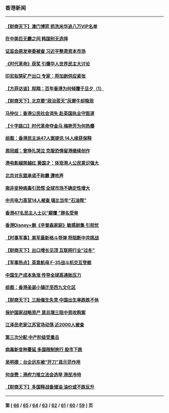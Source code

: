 ### 香港新闻
---
#### [【财商天下】澳门博弈 抓洗米华追八万VIP名单](../../pages/ncid1349362/n13410816.md) 
#### [在中美巨无霸之间 韩国别无选择](../../pages/ncid1349362/n13410652.md) 
#### [证监会原发审委被查 习近平整肃资本市场](../../pages/ncid1349362/n13410583.md) 
#### [《时代革命》获奖 引爆华人世界民主大讨论](../../pages/ncid1349362/n13408803.md) 
#### [印尼拟禁矿产出口 专家：将加剧供应紧张](../../pages/ncid1349362/n13409369.md) 
#### [【方菲访谈】程翔：百年香港为何倾覆于旦夕（1）](../../pages/ncid1349362/n13408816.md) 
#### [【财商天下】北京要“政治蓝天”灰犀牛却隐现](../../pages/ncid1349362/n13408619.md) 
#### [马仲仪：香港公民社会消失 赴英国执业守医道](../../pages/ncid1349362/n13407833.md) 
#### [【十字路口】时代革命夺金马 梅艳芳为何热爆](../../pages/ncid1349362/n13408044.md) 
#### [组图：香港民主派47人案提讯 14人续获保释](../../pages/ncid1349362/n13407621.md) 
#### [周冠威：曾挣扎哭泣 克服恐惧留港继续创作](../../pages/ncid1349362/n13407859.md) 
#### [港电影越禁越红 黄国才：体现港人公民意识强大](../../pages/ncid1349362/n13407751.md) 
#### [北京对东盟承诺不称霸 遭呛声](../../pages/ncid1349362/n13407371.md) 
#### [南非变种病毒引恐慌 全球市场不确定性增大](../../pages/ncid1349362/n13406757.md) 
#### [中共电力高官14人被查 堪比当年“石油帮”](../../pages/ncid1349362/n13406577.md) 
#### [香港47名民主人士以“颠覆 ”罪名受审](../../pages/ncid1349362/n13406015.md) 
#### [香港Disney+删《辛普森家庭》敏感剧集 引担忧](../../pages/ncid1349362/n13406130.md) 
#### [【时事军事】美军最新格斗导弹 将阻断中共挑战](../../pages/ncid1349362/n13403356.md) 
#### [【财商天下】出口增长见顶 互联网行业“过冬”](../../pages/ncid1349362/n13402269.md) 
#### [【军事热点】英意航母 F-35战斗机交互登舰](../../pages/ncid1349362/n13400951.md) 
#### [中国生产成本急涨 传导全球高通胀压力](../../pages/ncid1349362/n13401992.md) 
#### [组图：香港圣诞小镇迁至西九文化区](../../pages/ncid1349362/n13399980.md) 
#### [【财商天下】三胎催生失灵 中国出生率跌跌不休](../../pages/ncid1349362/n13400913.md) 
#### [保护国家战略资产 意总理三阻中资收购案](../../pages/ncid1349362/n13401206.md) 
#### [江泽民老家江苏官场动荡 近2000人被查](../../pages/ncid1349362/n13401177.md) 
#### [第三次分配 中产阶级受重击](../../pages/ncid1349362/n13401007.md) 
#### [病毒新变种蔓延 多国限制旅行 股市下跌](../../pages/ncid1349362/n13400309.md) 
#### [吴明德：台企远东被“开刀”具示范作用](../../pages/ncid1349362/n13399427.md) 
#### [何良懋：港府力推立法会选举 港民冷待](../../pages/ncid1349362/n13399304.md) 
#### [【财商天下】多国释战备储油 油价或不跌反升](../../pages/ncid1349362/n13398588.md) 

---
#### 第 [ [66](./66.md) / [65](./65.md) / [64](./64.md) / [63](./63.md) / [62](./62.md) / [61](./61.md) / [60](./60.md) / [59](./59.md) ] 页
